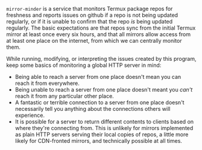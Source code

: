 `mirror-minder` is a service that monitors Termux package repos for freshness and
reports issues on github if a repo is not being updated regularly, or if it is unable to
confirm that the repo *is* being updated regularly. The basic expectations are that
repos sync from the initial Termux mirror at least once every six hours, and that all
mirrors allow access from at least one place on the internet, from which we can
centrally monitor them.

While running, modifying, or interpreting the issues created by this program, keep some
basics of monitoring a global HTTP server in mind:
  * Being able to reach a server from one place doesn't mean you can reach it from
    everywhere.
  * Being *un*able to reach a server from one place doesn't meant you *can't* reach it
    from any particular other place.
  * A fantastic or terrible connection to a server from one place doesn't necessarily
    tell you anything about the connections others will experience.
  * It is possible for a server to return different contents to clients based on where
    they're connecting from. This is unlikely for mirrors implemented as plain HTTP
    servers serving their local copies of repos, a little more likely for CDN-fronted
    mirrors, and technically possible at all times.
